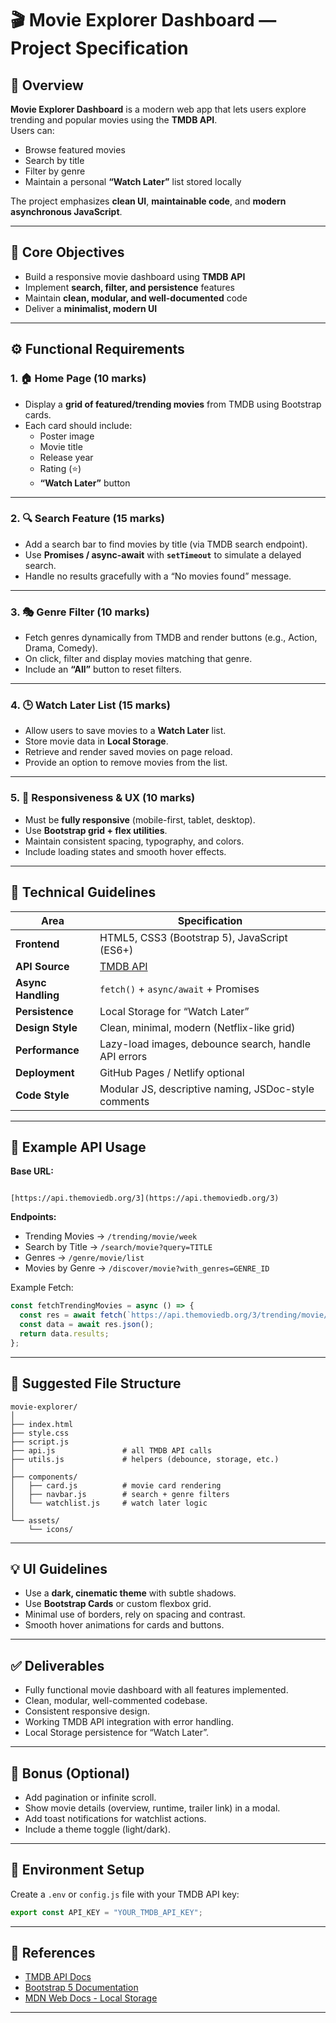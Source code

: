 # 🎬 Movie Explorer Dashboard — Project Specification

## 🧩 Overview
**Movie Explorer Dashboard** is a modern web app that lets users explore trending and popular movies using the **TMDB API**.  
Users can:
- Browse featured movies
- Search by title
- Filter by genre
- Maintain a personal **“Watch Later”** list stored locally

The project emphasizes **clean UI**, **maintainable code**, and **modern asynchronous JavaScript**.

---

## 🎯 Core Objectives
- Build a responsive movie dashboard using **TMDB API**
- Implement **search, filter, and persistence** features
- Maintain **clean, modular, and well-documented** code
- Deliver a **minimalist, modern UI**

---

## ⚙️ Functional Requirements

### 1. 🏠 Home Page (10 marks)
- Display a **grid of featured/trending movies** from TMDB using Bootstrap cards.
- Each card should include:
  - Poster image  
  - Movie title  
  - Release year  
  - Rating (⭐)  
  - **“Watch Later”** button

---

### 2. 🔍 Search Feature (15 marks)
- Add a search bar to find movies by title (via TMDB search endpoint).
- Use **Promises / async-await** with **`setTimeout`** to simulate a delayed search.
- Handle no results gracefully with a “No movies found” message.

---

### 3. 🎭 Genre Filter (10 marks)
- Fetch genres dynamically from TMDB and render buttons (e.g., Action, Drama, Comedy).
- On click, filter and display movies matching that genre.
- Include an **“All”** button to reset filters.

---

### 4. 🕒 Watch Later List (15 marks)
- Allow users to save movies to a **Watch Later** list.
- Store movie data in **Local Storage**.
- Retrieve and render saved movies on page reload.
- Provide an option to remove movies from the list.

---

### 5. 📱 Responsiveness & UX (10 marks)
- Must be **fully responsive** (mobile-first, tablet, desktop).
- Use **Bootstrap grid + flex utilities**.
- Maintain consistent spacing, typography, and colors.
- Include loading states and smooth hover effects.

---

## 🧠 Technical Guidelines

| Area | Specification |
|------|----------------|
| **Frontend** | HTML5, CSS3 (Bootstrap 5), JavaScript (ES6+) |
| **API Source** | [TMDB API](https://developer.themoviedb.org/docs/getting-started) |
| **Async Handling** | `fetch()` + `async/await` + Promises |
| **Persistence** | Local Storage for “Watch Later” |
| **Design Style** | Clean, minimal, modern (Netflix-like grid) |
| **Performance** | Lazy-load images, debounce search, handle API errors |
| **Deployment** | GitHub Pages / Netlify optional |
| **Code Style** | Modular JS, descriptive naming, JSDoc-style comments |

---

## 🧾 Example API Usage

**Base URL:**  
```

[https://api.themoviedb.org/3](https://api.themoviedb.org/3)

````

**Endpoints:**
- Trending Movies → `/trending/movie/week`
- Search by Title → `/search/movie?query=TITLE`
- Genres → `/genre/movie/list`
- Movies by Genre → `/discover/movie?with_genres=GENRE_ID`

Example Fetch:
```js
const fetchTrendingMovies = async () => {
  const res = await fetch(`https://api.themoviedb.org/3/trending/movie/week?api_key=${API_KEY}`);
  const data = await res.json();
  return data.results;
};
````

---

## 📂 Suggested File Structure

```
movie-explorer/
│
├── index.html
├── style.css
├── script.js
├── api.js               # all TMDB API calls
├── utils.js             # helpers (debounce, storage, etc.)
│
├── components/
│   ├── card.js          # movie card rendering
│   ├── navbar.js        # search + genre filters
│   └── watchlist.js     # watch later logic
│
└── assets/
    └── icons/
```

---

## 💡 UI Guidelines

* Use a **dark, cinematic theme** with subtle shadows.
* Use **Bootstrap Cards** or custom flexbox grid.
* Minimal use of borders, rely on spacing and contrast.
* Smooth hover animations for cards and buttons.

---

## ✅ Deliverables

* Fully functional movie dashboard with all features implemented.
* Clean, modular, well-commented codebase.
* Consistent responsive design.
* Working TMDB API integration with error handling.
* Local Storage persistence for “Watch Later”.

---

## 🚀 Bonus (Optional)

* Add pagination or infinite scroll.
* Show movie details (overview, runtime, trailer link) in a modal.
* Add toast notifications for watchlist actions.
* Include a theme toggle (light/dark).

---

## 🔐 Environment Setup

Create a `.env` or `config.js` file with your TMDB API key:

```js
export const API_KEY = "YOUR_TMDB_API_KEY";
```

---

## 🧾 References

* [TMDB API Docs](https://developer.themoviedb.org/reference/intro/getting-started)
* [Bootstrap 5 Documentation](https://getbootstrap.com/docs/5.0/getting-started/introduction/)
* [MDN Web Docs - Local Storage](https://developer.mozilla.org/en-US/docs/Web/API/Window/localStorage)

---

